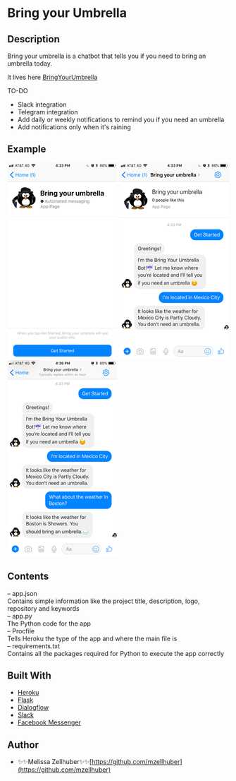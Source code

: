 # Bring your Umbrella


## Description
Bring your umbrella is a chatbot that tells you if you need to bring an umbrella today.

It lives here [BringYourUmbrella](https://www.messenger.com/t/bringyourumbrella)

TO-DO
* Slack integration
* Telegram integration
* Add daily or weekly notifications to remind you if you need an umbrella
* Add notifications only when it's raining


## Example

<p align="center">

![image1](/img/1.PNG)
![image2](/img/2.PNG)
![image3](/img/3.PNG)

</p>

## Contents

– app.json<br />
	Contains simple information like the project title, description, logo, repository and keywords<br />
– app.py<br />
	The Python code for the app<br />
– Procfile<br />
	Tells Heroku the type of the app and where the main file is<br />
– requirements.txt<br />
	Contains all the packages required for Python to execute the app correctly<br />


## Built With

* [Heroku](https://www.heroku.com/) 
* [Flask](http://flask.pocoo.org/) 
* [Dialogflow](https://dialogflow.com) 
* [Slack](https://slack.com/) 
* [Facebook Messenger](https://www.messenger.com/) 

## Author

* ✨✨Melissa Zellhuber✨✨[https://github.com/mzellhuber](https://github.com/mzellhuber)